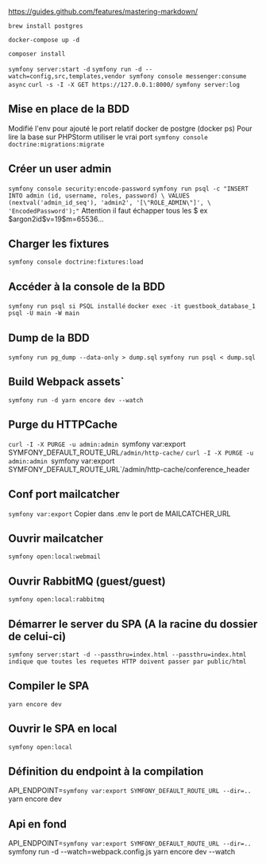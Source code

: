 https://guides.github.com/features/mastering-markdown/

`brew install postgres`

`docker-compose up -d`

`composer install`

`symfony server:start -d`
`symfony run -d --watch=config,src,templates,vendor symfony console messenger:consume async`
`curl -s -I -X GET https://127.0.0.1:8000/`
`symfony server:log`

## Mise en place de la BDD
Modifié l'env pour ajouté le port relatif docker de postgre (docker ps)
Pour lire la base sur PHPStorm utiliser le vrai port
`symfony console doctrine:migrations:migrate`

## Créer un user admin
`symfony console security:encode-password`
`symfony run psql -c "INSERT INTO admin (id, username, roles, password) \
  VALUES (nextval('admin_id_seq'), 'admin2', '[\"ROLE_ADMIN\"]', \
'EncodedPassword');"`
Attention il faut échapper tous les $ ex \$argon2id\$v=19\$m=65536...

## Charger les fixtures
`symfony console doctrine:fixtures:load`

## Accéder à la console de la BDD
`symfony run psql si PSQL installé`
`docker exec -it guestbook_database_1 psql -U main -W main`

## Dump de la BDD
`symfony run pg_dump --data-only > dump.sql`
`symfony run psql < dump.sql`

## Build Webpack assets`
`symfony run -d yarn encore dev --watch`

## Purge du HTTPCache
`curl -I -X PURGE -u admin:admin `symfony var:export SYMFONY_DEFAULT_ROUTE_URL`/admin/http-cache/`
`curl -I -X PURGE -u admin:admin `symfony var:export SYMFONY_DEFAULT_ROUTE_URL`/admin/http-cache/conference_header

## Conf port mailcatcher
`symfony var:export`
Copier dans .env le port de MAILCATCHER_URL

## Ouvrir mailcatcher
`symfony open:local:webmail`

## Ouvrir RabbitMQ (guest/guest)
`symfony open:local:rabbitmq`


## Démarrer le server du SPA (A la racine du dossier de celui-ci)
`symfony server:start -d --passthru=index.html
--passthru=index.html indique que toutes les requetes HTTP doivent passer par public/html`

## Compiler le SPA
`yarn encore dev`

## Ouvrir le SPA en local
`symfony open:local`

## Définition du endpoint à la compilation
API_ENDPOINT=`symfony var:export SYMFONY_DEFAULT_ROUTE_URL --dir=..` yarn encore dev

## Api en fond
API_ENDPOINT=`symfony var:export SYMFONY_DEFAULT_ROUTE_URL --dir=..` symfony run -d --watch=webpack.config.js yarn encore dev --watch
